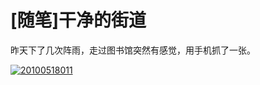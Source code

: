 # [随笔]干净的街道

昨天下了几次阵雨，走过图书馆突然有感觉，用手机抓了一张。

[![20100518011](https://attachment.soulteary.com/2010/05/19/20100518011.jpg "20100518011")](https://attachment.soulteary.com/2010/05/19/20100518011.jpg)

